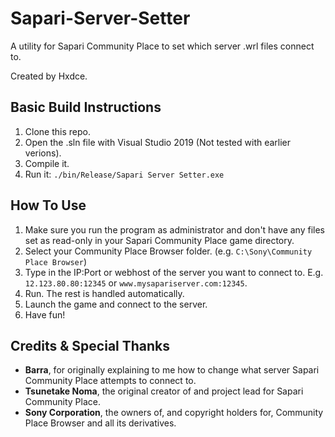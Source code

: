 # Sapari-Server-Setter

A utility for Sapari Community Place to set which server .wrl files connect to.

Created by Hxdce.

## Basic Build Instructions

1. Clone this repo.
2. Open the .sln file with Visual Studio 2019 (Not tested with earlier verions).
3. Compile it.
4. Run it: `./bin/Release/Sapari Server Setter.exe`

## How To Use

1. Make sure you run the program as administrator and don't have any files set as read-only in your Sapari Community Place game directory.
2. Select your Community Place Browser folder. (e.g. `C:\Sony\Community Place Browser`)
3. Type in the IP:Port or webhost of the server you want to connect to. E.g. `12.123.80.80:12345` or `www.mysapariserver.com:12345`.
4. Run. The rest is handled automatically.
5. Launch the game and connect to the server.
6. Have fun!

## Credits & Special Thanks

- **Barra**, for originally explaining to me how to change what server Sapari Community Place attempts to connect to.
- **Tsunetake Noma**, the original creator of and project lead for Sapari Community Place.
- **Sony Corporation**, the owners of, and copyright holders for, Community Place Browser and all its derivatives.
